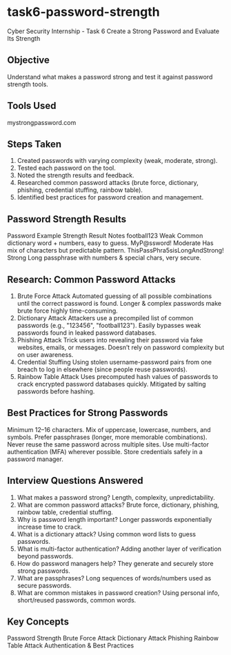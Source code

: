 # task6-password-strength
Cyber Security Internship - Task 6
Create a Strong Password and Evaluate Its Strength
## Objective
Understand what makes a password strong and test it against password strength tools.
## Tools Used
mystrongpassword.com
## Steps Taken
1. Created passwords with varying complexity (weak, moderate, strong).
2. Tested each password on the tool.
3. Noted the strength results and feedback.
4. Researched common password attacks (brute force, dictionary, phishing, credential stuffing, rainbow table).
5. Identified best practices for password creation and management.
## Password Strength Results
Password Example	Strength Result	Notes
football123	Weak	Common dictionary word + numbers, easy to guess.
MyP@ssword!	Moderate	Has mix of characters but predictable pattern.
ThisPassPhra5sisLongAndStrong!	Strong	Long passphrase with numbers & special chars, very secure.
## Research: Common Password Attacks
1. Brute Force Attack
Automated guessing of all possible combinations until the correct password is found.
Longer & complex passwords make brute force highly time-consuming.
2. Dictionary Attack
Attackers use a precompiled list of common passwords (e.g., "123456", "football123").
Easily bypasses weak passwords found in leaked password databases.
3. Phishing Attack
Trick users into revealing their password via fake websites, emails, or messages.
Doesn’t rely on password complexity but on user awareness.
4. Credential Stuffing
Using stolen username-password pairs from one breach to log in elsewhere (since people reuse passwords).
5. Rainbow Table Attack
Uses precomputed hash values of passwords to crack encrypted password databases quickly.
Mitigated by salting passwords before hashing.
## Best Practices for Strong Passwords
Minimum 12–16 characters.
Mix of uppercase, lowercase, numbers, and symbols.
Prefer passphrases (longer, more memorable combinations).
Never reuse the same password across multiple sites.
Use multi-factor authentication (MFA) wherever possible.
Store credentials safely in a password manager.
## Interview Questions Answered
1. What makes a password strong? Length, complexity, unpredictability.
2. What are common password attacks? Brute force, dictionary, phishing, rainbow table, credential stuffing.
3. Why is password length important? Longer passwords exponentially increase time to crack.
4. What is a dictionary attack? Using common word lists to guess passwords.
5. What is multi-factor authentication? Adding another layer of verification beyond passwords.
6. How do password managers help? They generate and securely store strong passwords.
7. What are passphrases? Long sequences of words/numbers used as secure passwords.
8. What are common mistakes in password creation? Using personal info, short/reused passwords, common words.
## Key Concepts
Password Strength
Brute Force Attack
Dictionary Attack
Phishing
Rainbow Table Attack
Authentication & Best Practices
